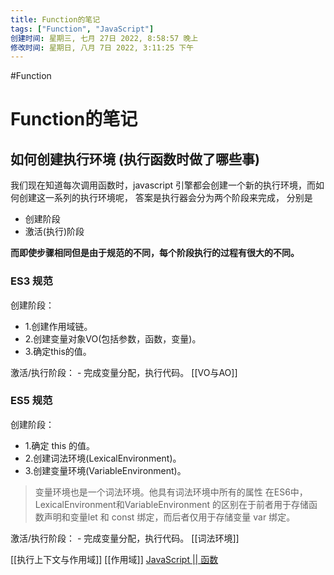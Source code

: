 ```yaml
---
title: Function的笔记
tags: ["Function", "JavaScript"]
创建时间: 星期三, 七月 27日 2022, 8:58:57 晚上
修改时间: 星期日, 八月 7日 2022, 3:11:25 下午
---
```

#Function

# Function的笔记


## 如何创建执行环境 (执行函数时做了哪些事)

我们现在知道每次调用函数时，javascript 引擎都会创建一个新的执行环境，而如何创建这一系列的执行环境呢，
答案是执行器会分为两个阶段来完成，
分别是
- 创建阶段
- 激活(执行)阶段

**而即使步骤相同但是由于规范的不同，每个阶段执行的过程有很大的不同。**

### ES3 规范

创建阶段：
- 1.创建作用域链。
- 2.创建变量对象VO(包括参数，函数，变量)。
- 3.确定this的值。

激活/执行阶段： - 完成变量分配，执行代码。
[[VO与AO]]

### ES5 规范

创建阶段：
- 1.确定 this 的值。
- 2.创建词法环境(LexicalEnvironment)。
- 3.创建变量环境(VariableEnvironment)。

> 变量环境也是一个词法环境。他具有词法环境中所有的属性 在ES6中，LexicalEnvironment和VariableEnvironment 的区别在于前者用于存储函数声明和变量let 和 const 绑定，而后者仅用于存储变量 var 绑定。


激活/执行阶段： - 完成变量分配，执行代码。
[[词法环境]]



[[执行上下文与作用域]]
[[作用域]]
[JavaScript || 函数](https://segmentfault.com/a/1190000008558325)